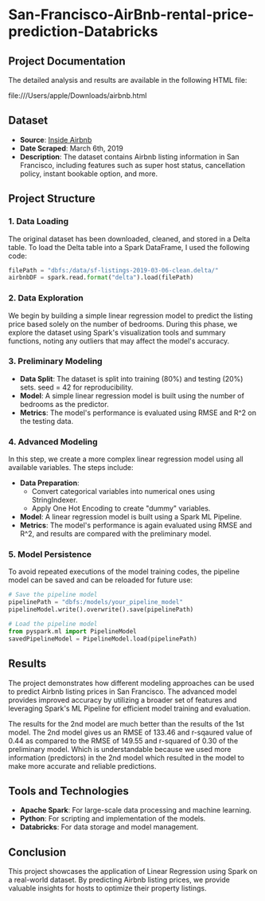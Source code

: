 # San-Francisco-AirBnb-rental-price-prediction-Databricks
## Project Documentation

The detailed analysis and results are available in the following HTML file:

file:///Users/apple/Downloads/airbnb.html


## Dataset

- **Source**: [Inside Airbnb](http://insideairbnb.com/)
- **Date Scraped**: March 6th, 2019
- **Description**: The dataset contains Airbnb listing information in San Francisco, including features such as super host status, cancellation policy, instant bookable option, and more.

## Project Structure

### 1. Data Loading

The original dataset has been downloaded, cleaned, and stored in a Delta table. To load the Delta table into a Spark DataFrame, I used the following code:

```python
filePath = "dbfs:/data/sf-listings-2019-03-06-clean.delta/"
airbnbDF = spark.read.format("delta").load(filePath)
```

### 2. Data Exploration

We begin by building a simple linear regression model to predict the listing price based solely on the number of bedrooms. During this phase, we explore the dataset using Spark's visualization tools and summary functions, noting any outliers that may affect the model's accuracy.

### 3. Preliminary Modeling

- **Data Split**: The dataset is split into training (80%) and testing (20%) sets. seed = 42 for reproducibility. 
- **Model**: A simple linear regression model is built using the number of bedrooms as the predictor.
- **Metrics**: The model's performance is evaluated using RMSE and R^2 on the testing data.

### 4. Advanced Modeling

In this step, we create a more complex linear regression model using all available variables. The steps include:

- **Data Preparation**:
  - Convert categorical variables into numerical ones using StringIndexer.
  - Apply One Hot Encoding to create "dummy" variables.
- **Model**: A linear regression model is built using a Spark ML Pipeline.
- **Metrics**: The model's performance is again evaluated using RMSE and R^2, and results are compared with the preliminary model.

### 5. Model Persistence

To avoid repeated executions of the model training codes, the pipeline model can be saved and can be reloaded for future use:

```python
# Save the pipeline model
pipelinePath = "dbfs:/models/your_pipeline_model"
pipelineModel.write().overwrite().save(pipelinePath)

# Load the pipeline model
from pyspark.ml import PipelineModel
savedPipelineModel = PipelineModel.load(pipelinePath)
```

## Results

The project demonstrates how different modeling approaches can be used to predict Airbnb listing prices in San Francisco. The advanced model provides improved accuracy by utilizing a broader set of features and leveraging Spark's ML Pipeline for efficient model training and evaluation.

The results for the 2nd model are much better than the results of the 1st model. The 2nd model gives us an RMSE of 133.46 and r-sqaured value of 0.44 as compared to the RMSE of 149.55 and r-squared of 0.30 of the preliminary model. Which is understandable because we used more information (predictors) in the 2nd model which resulted in the model to make more accurate and reliable predictions.

## Tools and Technologies

- **Apache Spark**: For large-scale data processing and machine learning.
- **Python**: For scripting and implementation of the models.
- **Databricks**: For data storage and model management.

## Conclusion

This project showcases the application of Linear Regression using Spark on a real-world dataset. By predicting Airbnb listing prices, we provide valuable insights for hosts to optimize their property listings.
